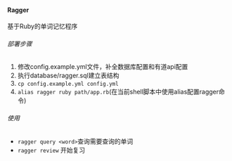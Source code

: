 #### Ragger
基于Ruby的单词记忆程序

###### 部署步骤
1. 修改config.example.yml文件，补全数据库配置和有道api配置
2. 执行database/ragger.sql建立表结构
2. ```cp config.example.yml config.yml```
3. ```alias ragger ruby path/app.rb```(在当前shell脚本中使用alias配置ragger命令)

###### 使用
* ```ragger query <word>```查询需要查询的单词
* ```ragger review``` 开始复习
